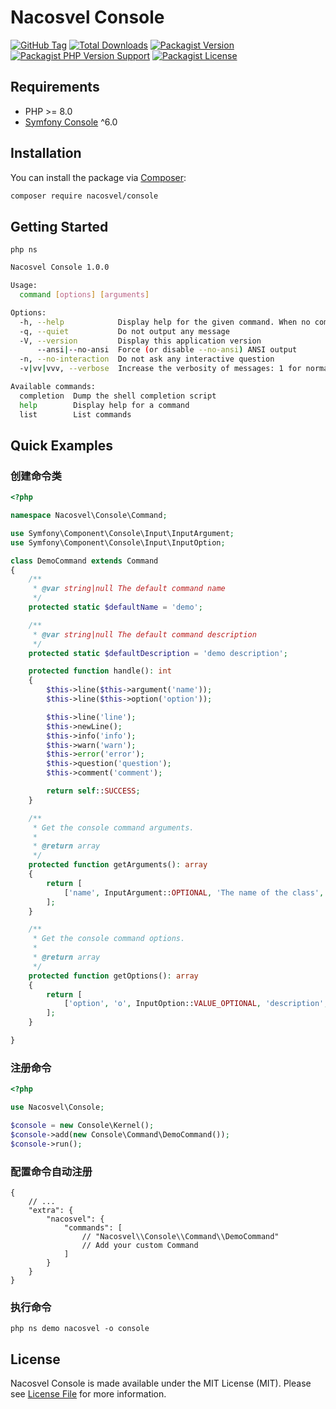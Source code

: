 # Nacosvel Console

[![GitHub Tag](https://img.shields.io/github/v/tag/nacosvel/console)](https://github.com/nacosvel/console/tags)
[![Total Downloads](https://img.shields.io/packagist/dt/nacosvel/console?style=flat-square)](https://packagist.org/packages/nacosvel/console)
[![Packagist Version](https://img.shields.io/packagist/v/nacosvel/console)](https://packagist.org/packages/nacosvel/console)
[![Packagist PHP Version Support](https://img.shields.io/packagist/php-v/nacosvel/console)](https://github.com/nacosvel/console)
[![Packagist License](https://img.shields.io/github/license/nacosvel/console)](https://github.com/nacosvel/console)

## Requirements

- PHP >= 8.0
- [Symfony Console](https://github.com/symfony/console) ^6.0

## Installation

You can install the package via [Composer](https://getcomposer.org/):

```bash
composer require nacosvel/console
```

## Getting Started

```shell
php ns
```

```bash
Nacosvel Console 1.0.0

Usage:
  command [options] [arguments]

Options:
  -h, --help            Display help for the given command. When no command is given display help for the list command
  -q, --quiet           Do not output any message
  -V, --version         Display this application version
      --ansi|--no-ansi  Force (or disable --no-ansi) ANSI output
  -n, --no-interaction  Do not ask any interactive question
  -v|vv|vvv, --verbose  Increase the verbosity of messages: 1 for normal output, 2 for more verbose output and 3 for debug

Available commands:
  completion  Dump the shell completion script
  help        Display help for a command
  list        List commands
```

## Quick Examples

### 创建命令类

```php
<?php

namespace Nacosvel\Console\Command;

use Symfony\Component\Console\Input\InputArgument;
use Symfony\Component\Console\Input\InputOption;

class DemoCommand extends Command
{
    /**
     * @var string|null The default command name
     */
    protected static $defaultName = 'demo';

    /**
     * @var string|null The default command description
     */
    protected static $defaultDescription = 'demo description';

    protected function handle(): int
    {
        $this->line($this->argument('name'));
        $this->line($this->option('option'));

        $this->line('line');
        $this->newLine();
        $this->info('info');
        $this->warn('warn');
        $this->error('error');
        $this->question('question');
        $this->comment('comment');

        return self::SUCCESS;
    }

    /**
     * Get the console command arguments.
     *
     * @return array
     */
    protected function getArguments(): array
    {
        return [
            ['name', InputArgument::OPTIONAL, 'The name of the class', 'demo'],
        ];
    }

    /**
     * Get the console command options.
     *
     * @return array
     */
    protected function getOptions(): array
    {
        return [
            ['option', 'o', InputOption::VALUE_OPTIONAL, 'description', 'default'],
        ];
    }

}
```

### 注册命令

```php
<?php

use Nacosvel\Console;

$console = new Console\Kernel();
$console->add(new Console\Command\DemoCommand());
$console->run();
```

### 配置命令自动注册

```json5
{
    // ...
    "extra": {
        "nacosvel": {
            "commands": [
                // "Nacosvel\\Console\\Command\\DemoCommand"
                // Add your custom Command
            ]
        }
    }
}
```

### 执行命令

```shell
php ns demo nacosvel -o console
```

## License

Nacosvel Console is made available under the MIT License (MIT). Please see [License File](LICENSE) for more information.
